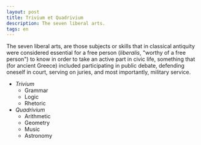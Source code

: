 ```yaml
---
layout: post
title: Trivium et Quadrivium
description: The seven liberal arts.
tags: en
---
```


The seven liberal arts, are those subjects or skills that in classical
antiquity were considered essential for a free person (*liberalis*, "worthy of
a free person") to know in order to take an active part in civic life,
something that (for ancient Greece) included participating in public debate,
defending oneself in court, serving on juries, and most importantly, military
service.

* *Trivium*
  * Grammar
  * Logic
  * Rhetoric
* *Quadrivium*
  * Arithmetic
  * Geometry
  * Music
  * Astronomy
